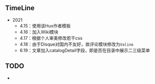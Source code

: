 ## TimeLine

- 2021
  - 4.15：使用该Hux作者模板
  - 4.16：加入Wiki模块
  - 4.17：根据个人审美修改若干css
  - 4.18：由于Disque对国内不友好，故评论模块修改为`Valine`
  - 6.19：文章加入catalogDetail字段，即是否在目录中展示二三级菜单

## TODO

- 

